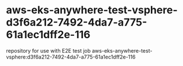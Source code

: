# aws-eks-anywhere-test-vsphere-d3f6a212-7492-4da7-a775-61a1ec1dff2e-116
repository for use with E2E test job aws-eks-anywhere-test-vsphere:d3f6a212-7492-4da7-a775-61a1ec1dff2e-116
